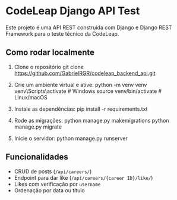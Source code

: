 # CodeLeap Django API Test

Este projeto é uma API REST construída com Django e Django REST Framework para o teste técnico da CodeLeap.

## Como rodar localmente 

1. Clone o repositório
git clone https://github.com/GabrielRGR/codeleap_backend_api.git

2. Crie um ambiente virtual e ative:
python -m venv venv
venv\Scripts\activate  # Windows
source venv/bin/activate  # Linux/macOS

3. Instale as dependências:
pip install -r requirements.txt

4. Rode as migrações:
python manage.py makemigrations
python manage.py migrate

5. Inicie o servidor:
python manage.py runserver

## Funcionalidades

- CRUD de posts (`/api/careers/`)
- Endpoint para dar like (`/api/careers/{career ID}/like/`)
- Likes com verificação por `username`
- Ordenação por data ou título
